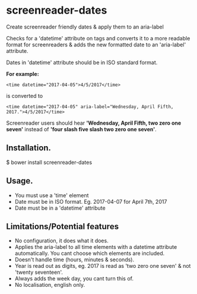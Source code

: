 # screenreader-dates
Create screenreader friendly dates &amp; apply them to an aria-label

Checks for a 'datetime' attribute on <time> tags and converts it to a more readable format for screenreaders &amp; adds the new formatted date to an 'aria-label' attribute.

Dates in 'datetime' attribute should be in ISO standard format.

**For example:**
```
<time datetime="2017-04-05">4/5/2017</time>
```
is converted to
```
<time datetime="2017-04-05" aria-label="Wednesday, April Fifth, 2017.">4/5/2017</time>
```

Screenreader users should hear **'Wednesday, April Fifth, two zero one seven'** instead of **'four slash five slash two zero one seven'**.


## Installation.

$ bower install screenreader-dates

## Usage.

- You must use a 'time' element
- Date must be in ISO format. Eg. 2017-04-07 for April 7th, 2017
- Date must be in a 'datetime' attribute

## Limitations/Potential features

- No configuration, it does what it does.
- Applies the aria-label to all time elements with a datetime attribute automatically. You cant choose which elements are included.
- Doesn't handle time (hours, minutes & seconds).
- Year is read out as digits, eg. 2017 is read as 'two zero one seven' & not 'twenty seventeen'.
- Always adds the week day, you cant turn this of.
- No localisation, english only.
